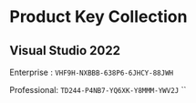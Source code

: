 
# Product Key Collection

## Visual Studio 2022
Enterprise :
```VHF9H-NXBBB-638P6-6JHCY-88JWH```

Professional:
```TD244-P4NB7-YQ6XK-Y8MMM-YWV2J```
``